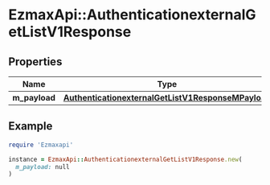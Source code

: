 # EzmaxApi::AuthenticationexternalGetListV1Response

## Properties

| Name | Type | Description | Notes |
| ---- | ---- | ----------- | ----- |
| **m_payload** | [**AuthenticationexternalGetListV1ResponseMPayload**](AuthenticationexternalGetListV1ResponseMPayload.md) |  |  |

## Example

```ruby
require 'Ezmaxapi'

instance = EzmaxApi::AuthenticationexternalGetListV1Response.new(
  m_payload: null
)
```

